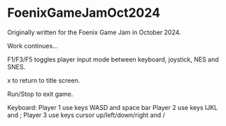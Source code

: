 # FoenixGameJamOct2024

Originally written for the Foenix Game Jam in October 2024.

Work continues...

F1/F3/F5 toggles player input mode between keyboard, joystick, NES and SNES.

x to return to title screen.

Run/Stop to exit game.

Keyboard: Player 1 use keys WASD and space bar
          Player 2 use keys IJKL and ;
          Player 3 use keys cursor up/left/down/right and /
